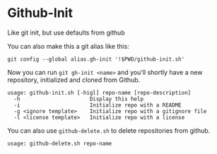 Github-Init
===========

Like git init, but use defaults from github

You can also make this a git alias like this:

```
git config --global alias.gh-init '!$PWD/github-init.sh'
```

Now you can run `git gh-init <name>` and you'll shortly have a new
repository, initialized and cloned from Github.


```
usage: github-init.sh [-higl] repo-name [repo-description]
  -h                      Display this help
  -i                      Initialize repo with a README
  -g <ignore template>    Initialize repo with a gitignore file
  -l <license template>   Initialize repo with a license
```

You can also use `github-delete.sh` to delete repositories from github.

```
usage: github-delete.sh repo-name
```
